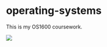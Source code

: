 # operating-systems
This is my OS1600 coursework.

[![](https://badgen.net/pypi/v/pip/)](https://pypi.com/project/pip)
